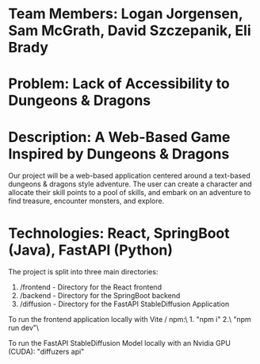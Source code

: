 # Team Members: Logan Jorgensen, Sam McGrath, David Szczepanik, Eli Brady

# Problem: Lack of Accessibility to Dungeons & Dragons

# Description: A Web-Based Game Inspired by Dungeons & Dragons

Our project will be a web-based application centered around a text-based dungeons & dragons style adventure. The user can create a character and allocate their skill points to a pool of skills, and embark on an adventure to find treasure, encounter monsters, and explore.

# Technologies: React, SpringBoot (Java), FastAPI (Python)

The project is split into three main directories:

1. /frontend - Directory for the React frontend
2. /backend - Directory for the SpringBoot backend
3. /diffusion - Directory for the FastAPI StableDiffusion Application

To run the frontend application locally with Vite / npm:\ 1. "npm i" 2.\ "npm run dev"\

To run the FastAPI StableDiffusion Model locally with an Nvidia GPU (CUDA):
"diffuzers api"
